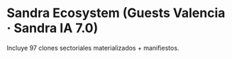 # Sandra Ecosystem (Guests Valencia · Sandra IA 7.0)

Incluye 97 clones sectoriales materializados + manifiestos.
